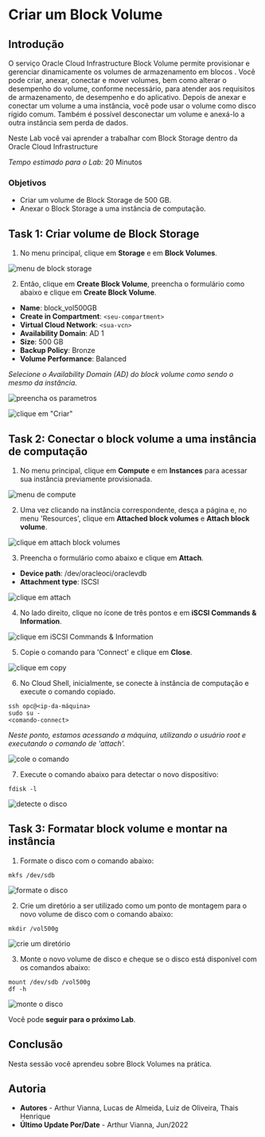 # Criar um Block Volume

## Introdução

O serviço Oracle Cloud Infrastructure Block Volume permite provisionar e gerenciar dinamicamente os volumes de armazenamento em blocos . Você pode criar, anexar, conectar e mover volumes, bem como alterar o desempenho do volume, conforme necessário, para atender aos requisitos de armazenamento, de desempenho e do aplicativo. Depois de anexar e conectar um volume a uma instância, você pode usar o volume como disco rígido comum. Também é possível desconectar um volume e anexá-lo a outra instância sem perda de dados.

Neste Lab você vai aprender a trabalhar com Block Storage dentro da Oracle Cloud Infrastructure

*Tempo estimado para o Lab:* 20 Minutos

### Objetivos

* Criar um volume de Block Storage de 500 GB.
* Anexar o Block Storage a uma instância de computação.

## Task 1: Criar volume de Block Storage

1.	No menu principal, clique em **Storage** e em **Block Volumes**.

![menu de block storage](./images/block-volume-menu-1.png)

2. Então, clique em **Create Block Volume**, preencha o formulário como abaixo e clique em **Create Block Volume**.

- **Name**: block_vol500GB
- **Create in Compartment**: `<seu-compartment>`
- **Virtual Cloud Network**: `<sua-vcn>`
- **Availability Domain**: AD 1
- **Size**: 500 GB
- **Backup Policy**: Bronze
- **Volume Performance**: Balanced

*Selecione o Availability Domain (AD) do block volume como sendo o mesmo da instância.*

![preencha os parametros](./images/block-volume-config-2.png)

![clique em "Criar"](./images/block-volume-create-3.png)

## Task 2: Conectar o block volume a uma instância de computação

1.	No menu principal, clique em **Compute** e em **Instances** para acessar sua instância previamente provisionada.

![menu de compute](./images/block-volume-compute-4.png)

2. Uma vez clicando na instância correspondente, desça a página e, no menu 'Resources', clique em **Attached block volumes** e **Attach block volume**.

![clique em attach block volumes](./images/block-volume-attach-5.png)

3. Preencha o formulário como abaixo e clique em **Attach**.

- **Device path**: /dev/oracleoci/oraclevdb
- **Attachment type**: ISCSI

![clique em attach](./images/block-volume-attach-config-6.png)

4. No lado direito, clique no ícone de três pontos e em **iSCSI Commands & Information**.

![clique em iSCSI Commands & Information](./images/block-volume-iscsi-7.png)

5. Copie o comando para 'Connect' e clique em **Close**.

![clique em copy](./images/block-volume-iscsi-copy-8.png)

6. No Cloud Shell, inicialmente, se conecte à instância de computação e execute o comando copiado.

``` shell
ssh opc@<ip-da-máquina>
sudo su -
<comando-connect>
```

*Neste ponto, estamos acessando a máquina, utilizando o usuário root e executando o comando de 'attach'.*

![cole o comando](./images/block-volume-iscsi-paste-9.png)

7. Execute o comando abaixo para detectar o novo dispositivo:

``` shell
fdisk -l
```

![detecte o disco](./images/block-volume-detect-10.png)

## Task 3: Formatar block volume e montar na instância

1. Formate o disco com o comando abaixo:

``` shell
mkfs /dev/sdb
```

![formate o disco](./images/block-volume-format-11.png)

2. Crie um diretório a ser utilizado como um ponto de montagem para o novo volume de disco com o comando abaixo:

``` shell
mkdir /vol500g
```

![crie um diretório](./images/block-volume-folder-12.png)

3. Monte o novo volume de disco e cheque se o disco está disponível com os comandos abaixo:

``` shell
mount /dev/sdb /vol500g
df -h
```

![monte o disco](./images/block-volume-mount-13.png)

Você pode **seguir para o próximo Lab**.

## Conclusão

Nesta sessão você aprendeu sobre Block Volumes na prática.

## Autoria

- **Autores** - Arthur Vianna, Lucas de Almeida, Luiz de Oliveira, Thais Henrique
- **Último Update Por/Date** - Arthur Vianna, Jun/2022